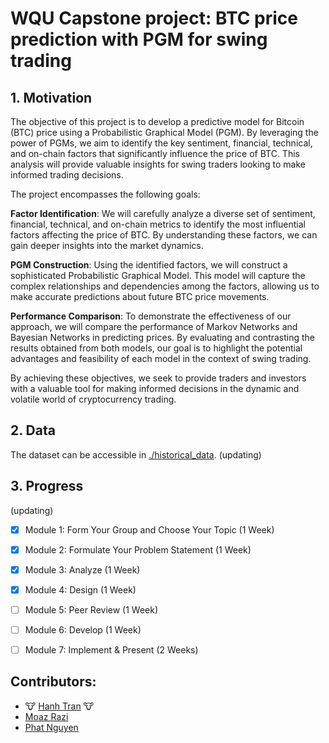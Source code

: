 # WQU Capstone project: BTC price prediction with PGM for swing trading

## 1. Motivation

The objective of this project is to develop a predictive model for Bitcoin (BTC) price using a Probabilistic Graphical Model (PGM). By leveraging the power of PGMs, we aim to identify the key sentiment, financial, technical, and on-chain factors that significantly influence the price of BTC. This analysis will provide valuable insights for swing traders looking to make informed trading decisions.

The project encompasses the following goals:

**Factor Identification**: We will carefully analyze a diverse set of sentiment, financial, technical, and on-chain metrics to identify the most influential factors affecting the price of BTC. By understanding these factors, we can gain deeper insights into the market dynamics.

**PGM Construction**: Using the identified factors, we will construct a sophisticated Probabilistic Graphical Model. This model will capture the complex relationships and dependencies among the factors, allowing us to make accurate predictions about future BTC price movements.

**Performance Comparison**:  To demonstrate the effectiveness of our approach, we will compare the performance of Markov Networks and Bayesian Networks in predicting prices. By evaluating and contrasting the results obtained from both models, our goal is to highlight the potential advantages and feasibility of each model in the context of swing trading.

By achieving these objectives, we seek to provide traders and investors with a valuable tool for making informed decisions in the dynamic and volatile world of cryptocurrency trading.

## 2. Data

The dataset can be accessible in [./historical_data](./historical_data/).
(updating)

## 3. Progress

(updating)
- [x] Module 1: Form Your Group and Choose Your Topic (1 Week)
- [x] Module 2: Formulate Your Problem Statement (1 Week)
- [x] Module 3: Analyze (1 Week)
- [x] Module 4: Design (1 Week)
- [ ] Module 5: Peer Review (1 Week)
- [ ] Module 6: Develop (1 Week)
- [ ] Module 7: Implement & Present (2 Weeks)


## Contributors:
- 🐮 [Hanh Tran](https://github.com/honghanhh) 🐮
- [Moaz Razi ](https://github.com/moazrazi)
- [Phat Nguyen](https://github.com/fattiekakes)
